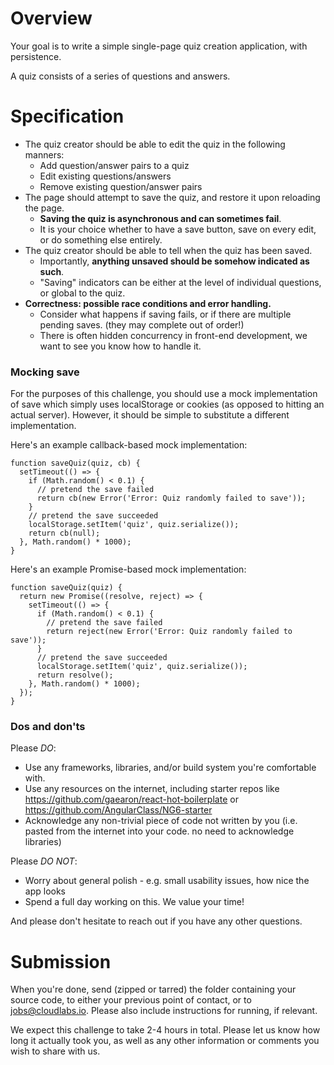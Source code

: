 # Overview

Your goal is to write a simple single-page quiz creation application, with persistence.

A quiz consists of a series of questions and answers.

# Specification

- The quiz creator should be able to edit the quiz in the following manners:
  - Add question/answer pairs to a quiz
  - Edit existing questions/answers
  - Remove existing question/answer pairs
- The page should attempt to save the quiz, and restore it upon reloading the page.
  - **Saving the quiz is asynchronous and can sometimes fail**.
  - It is your choice whether to have a save button, save on every edit, or do something else entirely.
- The quiz creator should be able to tell when the quiz has been saved.
  - Importantly, **anything unsaved should be somehow indicated as such**.
  - "Saving" indicators can be either at the level of individual questions, or global to the quiz.
- **Correctness: possible race conditions and error handling.**
  - Consider what happens if saving fails, or if there are multiple pending saves. (they may complete out of order!)
  - There is often hidden concurrency in front-end development, we want to see you know how to handle it.

### Mocking save

For the purposes of this challenge, you should use a mock implementation of save
which simply uses localStorage or cookies (as opposed to hitting an actual server).
However, it should be simple to substitute a different implementation.

Here's an example callback-based mock implementation:

```
function saveQuiz(quiz, cb) {
  setTimeout(() => {
    if (Math.random() < 0.1) {
      // pretend the save failed
      return cb(new Error('Error: Quiz randomly failed to save'));
    }
    // pretend the save succeeded
    localStorage.setItem('quiz', quiz.serialize());
    return cb(null);
  }, Math.random() * 1000);
}
```

Here's an example Promise-based mock implementation:

```
function saveQuiz(quiz) {
  return new Promise((resolve, reject) => {
    setTimeout(() => {
      if (Math.random() < 0.1) {
        // pretend the save failed
        return reject(new Error('Error: Quiz randomly failed to save'));
      }
      // pretend the save succeeded
      localStorage.setItem('quiz', quiz.serialize());
      return resolve();
    }, Math.random() * 1000);
  });
}
```

### Dos and don'ts

Please *DO*:
- Use any frameworks, libraries, and/or build system you're comfortable with.
- Use any resources on the internet, including starter repos like
  https://github.com/gaearon/react-hot-boilerplate or https://github.com/AngularClass/NG6-starter
- Acknowledge any non-trivial piece of code not written by you (i.e. pasted from the internet into your code.  no need to acknowledge libraries)

Please *DO NOT*:
- Worry about general polish - e.g. small usability issues, how nice the app looks
- Spend a full day working on this.  We value your time!

And please don't hesitate to reach out if you have any other questions.

# Submission

When you're done, send (zipped or tarred) the folder containing your source code,
to either your previous point of contact, or to jobs@cloudlabs.io.
Please also include instructions for running, if relevant.

We expect this challenge to take 2-4 hours in total.
Please let us know how long it actually took you,
as well as any other information or comments you wish to share with us.
